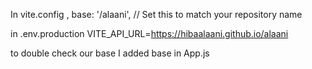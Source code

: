 In vite.config ,
  base: '/alaani',  // Set this to match your repository name



in .env.production
VITE_API_URL=https://hibaalaani.github.io/alaani



to double check our base I added base in App.js

  <Router basename='alaani' >